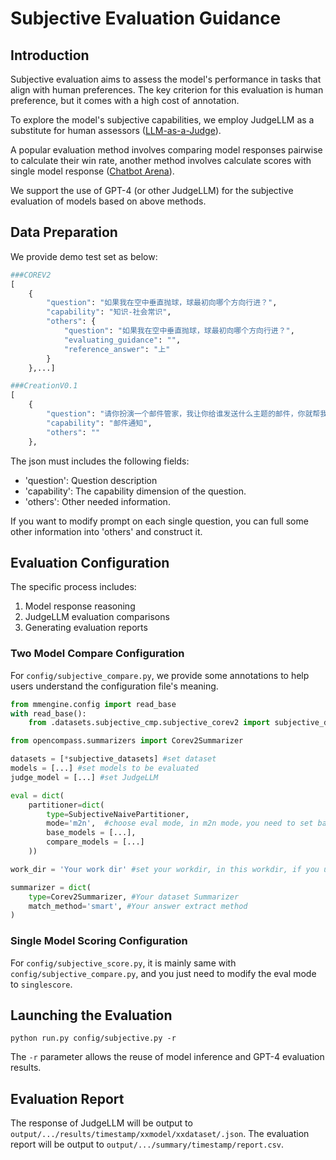 # Subjective Evaluation Guidance

## Introduction

Subjective evaluation aims to assess the model's performance in tasks that align with human preferences. The key criterion for this evaluation is human preference, but it comes with a high cost of annotation.

To explore the model's subjective capabilities, we employ JudgeLLM as a substitute for human assessors ([LLM-as-a-Judge](https://arxiv.org/abs/2306.05685)).

A popular evaluation method involves comparing model responses pairwise to calculate their win rate, another method involves calculate scores with single model response ([Chatbot Arena](https://chat.lmsys.org/)).

We support the use of GPT-4 (or other JudgeLLM) for the subjective evaluation of models based on above methods.

## Data Preparation

We provide demo test set as below:

```python
###COREV2
[
    {
        "question": "如果我在空中垂直抛球，球最初向哪个方向行进？",
        "capability": "知识-社会常识",
        "others": {
            "question": "如果我在空中垂直抛球，球最初向哪个方向行进？",
            "evaluating_guidance": "",
            "reference_answer": "上"
        }
    },...]

###CreationV0.1
[
    {
        "question": "请你扮演一个邮件管家，我让你给谁发送什么主题的邮件，你就帮我扩充好邮件正文，并打印在聊天框里。你需要根据我提供的邮件收件人以及邮件主题，来斟酌用词，并使用合适的敬语。现在请给导师发送邮件，询问他是否可以下周三下午15:00进行科研同步会，大约200字。",
        "capability": "邮件通知",
        "others": ""
    },
```

The json must includes the following fields:

- 'question': Question description
- 'capability': The capability dimension of the question.
- 'others': Other needed information.

If you want to modify prompt on each single question, you can full some other information into 'others' and construct it.

## Evaluation Configuration

The specific process includes:

1. Model response reasoning
2. JudgeLLM evaluation comparisons
3. Generating evaluation reports

### Two Model Compare Configuration

For `config/subjective_compare.py`, we provide some annotations to help users understand the configuration file's meaning.

```python
from mmengine.config import read_base
with read_base():
    from .datasets.subjective_cmp.subjective_corev2 import subjective_datasets

from opencompass.summarizers import Corev2Summarizer

datasets = [*subjective_datasets] #set dataset
models = [...] #set models to be evaluated
judge_model = [...] #set JudgeLLM

eval = dict(
    partitioner=dict(
        type=SubjectiveNaivePartitioner,
        mode='m2n',  #choose eval mode, in m2n mode，you need to set base_models and compare_models, it will generate the pairs between base_models and compare_models
        base_models = [...],
        compare_models = [...]
    ))

work_dir = 'Your work dir' #set your workdir, in this workdir, if you use '--reuse', it will reuse all existing results in this workdir automatically

summarizer = dict(
    type=Corev2Summarizer, #Your dataset Summarizer
    match_method='smart', #Your answer extract method
)
```

### Single Model Scoring Configuration

For `config/subjective_score.py`, it is mainly same with `config/subjective_compare.py`, and you just need to modify the eval mode to `singlescore`.

## Launching the Evaluation

```shell
python run.py config/subjective.py -r
```

The `-r` parameter allows the reuse of model inference and GPT-4 evaluation results.

## Evaluation Report

The response of JudgeLLM will be output to `output/.../results/timestamp/xxmodel/xxdataset/.json`.
The evaluation report will be output to `output/.../summary/timestamp/report.csv`.
